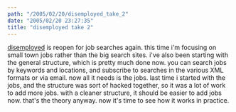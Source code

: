 ```yaml
---
path: "/2005/02/20/disemployed_take_2" 
date: "2005/02/20 23:27:35" 
title: "disemployed take 2" 
---
```

<p><a href="http://disemployed.com/">disemployed</a> is reopen for job searches again. this time i'm focusing on small town jobs rather than the big search sites. i've also been starting with the general structure, which is pretty much done now. you can search jobs by keywords and locations, and subscribe to searches in the various XML formats or via email. now all it needs is the jobs. last time i started with the jobs, and the structure was sort of hacked together, so it was a lot of work to add more jobs. with a cleaner structure, it should be easier to add jobs now. that's the theory anyway. now it's time to see how it works in practice.</p>